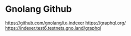 # Gnolang Github
https://github.com/gnolang/tx-indexer
https://graphql.org/
https://indexer.test6.testnets.gno.land/graphql